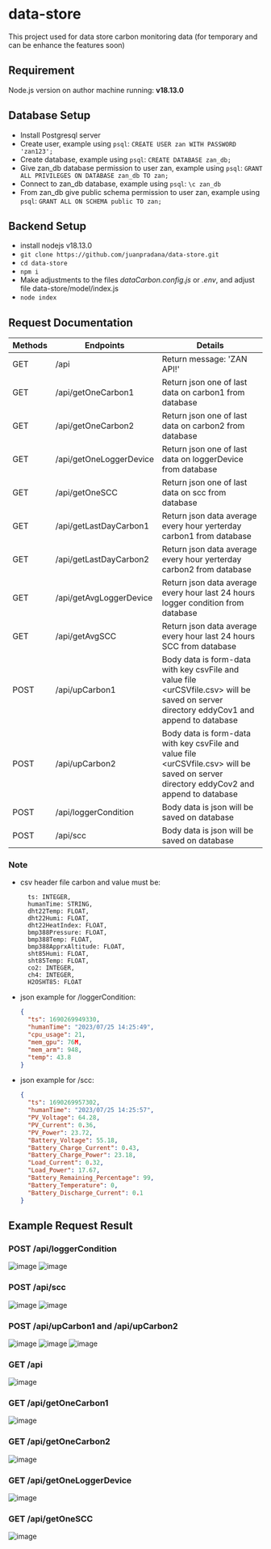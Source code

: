 # data-store
This project used for data store carbon monitoring data (for temporary and can be enhance the features soon)

## Requirement
Node.js version on author machine running: **v18.13.0**

## Database Setup
- Install Postgresql server
- Create user, example using ```psql```: ```CREATE USER zan WITH PASSWORD 'zan123';```
- Create database, example using ```psql```: ```CREATE DATABASE zan_db;```
- Give zan_db database permission to user zan, example using ```psql```: ```GRANT ALL PRIVILEGES ON DATABASE zan_db TO zan;```
- Connect to zan_db database, example using ```psql```: ```\c zan_db```
- From zan_db give public schema permission to user zan, example using ```psql```: ```GRANT ALL ON SCHEMA public TO zan;```

## Backend Setup
- install nodejs v18.13.0
- ```git clone https://github.com/juanpradana/data-store.git```
- ```cd data-store```
- ```npm i```
- Make adjustments to the files *dataCarbon.config.js* or *.env*, and adjust file data-store/model/index.js
- ```node index```

## Request Documentation
| Methods | Endpoints | Details |
| --- | --- | --- |
| GET | /api | Return message: 'ZAN API!' |
| GET | /api/getOneCarbon1 | Return json one of last data on carbon1 from database |
| GET | /api/getOneCarbon2 | Return json one of last data on carbon2 from database |
| GET | /api/getOneLoggerDevice | Return json one of last data on loggerDevice from database |
| GET | /api/getOneSCC | Return json one of last data on scc from database |
| GET | /api/getLastDayCarbon1 | Return json data average every hour yerterday carbon1 from database |
| GET | /api/getLastDayCarbon2 | Return json data average every hour yerterday carbon2 from database |
| GET | /api/getAvgLoggerDevice | Return json data average every hour last 24 hours logger condition from database |
| GET | /api/getAvgSCC | Return json data average every hour last 24 hours SCC from database |
| POST | /api/upCarbon1 | Body data is form-data with key csvFile and value file <urCSVfile.csv> will be saved on server directory eddyCov1 and append to database |
| POST | /api/upCarbon2 | Body data is form-data with key csvFile and value file <urCSVfile.csv> will be saved on server directory eddyCov2 and append to database |
| POST | /api/loggerCondition | Body data is json will be saved on database |
| POST | /api/scc | Body data is json will be saved on database |

### Note
- csv header file carbon and value must be:
  ```text
    ts: INTEGER,
    humanTime: STRING,
    dht22Temp: FLOAT,
    dht22Humi: FLOAT,
    dht22HeatIndex: FLOAT,
    bmp388Pressure: FLOAT,
    bmp388Temp: FLOAT,
    bmp388ApprxAltitude: FLOAT,
    sht85Humi: FLOAT,
    sht85Temp: FLOAT,
    co2: INTEGER,
    ch4: INTEGER,
    H2OSHT85: FLOAT
  ```
- json example for /loggerCondition:
  ```json
  {
    "ts": 1690269949330,
    "humanTime": "2023/07/25 14:25:49",
    "cpu_usage": 21,
    "mem_gpu": 76M,
    "mem_arm": 948,
    "temp": 43.8
  }
  ```
- json example for /scc:
  ```json
  {
    "ts": 1690269957302,
    "humanTime": "2023/07/25 14:25:57",
    "PV_Voltage": 64.28,
    "PV_Current": 0.36,
    "PV_Power": 23.72,
    "Battery_Voltage": 55.18,
    "Battery_Charge_Current": 0.43,
    "Battery_Charge_Power": 23.18,
    "Load_Current": 0.32,
    "Load_Power": 17.67,
    "Battery_Remaining_Percentage": 99,
    "Battery_Temperature": 0,
    "Battery_Discharge_Current": 0.1
  }
  ```
## Example Request Result
### POST /api/loggerCondition
![image](https://github.com/juanpradana/data-store/assets/30497994/e72e32ec-d8f3-45ec-949d-3f6489391bae)
![image](https://github.com/juanpradana/data-store/assets/30497994/902bb9b5-9e04-4db0-88f6-4934837b6f24)

### POST /api/scc
![image](https://github.com/juanpradana/data-store/assets/30497994/13503599-2d94-4b9f-8e14-e84967d4f2e7)
![image](https://github.com/juanpradana/data-store/assets/30497994/e4f4e82c-3ed6-4dc0-9957-7b1d36d4ae53)

### POST /api/upCarbon1 and /api/upCarbon2
![image](https://github.com/juanpradana/data-store/assets/30497994/835f62d5-16e8-4243-8230-4dd32828390a)
![image](https://github.com/juanpradana/data-store/assets/30497994/dc03e2e1-f823-47fa-a8dc-305a5f90f082)
![image](https://github.com/juanpradana/data-store/assets/30497994/1df9bb18-f2be-4560-a2fa-5a3534c1de4e)

### GET /api
![image](https://github.com/juanpradana/data-store/assets/30497994/d54493ed-5afc-4306-9fb7-e57dd5561e2c)

### GET /api/getOneCarbon1
![image](https://github.com/juanpradana/data-store/assets/30497994/62596018-127d-4aa3-8560-76bff5b9c70f)

### GET /api/getOneCarbon2
![image](https://github.com/juanpradana/data-store/assets/30497994/68cc7a8b-f799-470b-9257-78f35e03389b)

### GET /api/getOneLoggerDevice
![image](https://github.com/juanpradana/data-store/assets/30497994/44b5c98e-c473-4d60-97da-c97be3e2eefb)

### GET /api/getOneSCC
![image](https://github.com/juanpradana/data-store/assets/30497994/37a945c5-b8b8-4ddf-aff5-77c6d384c773)
